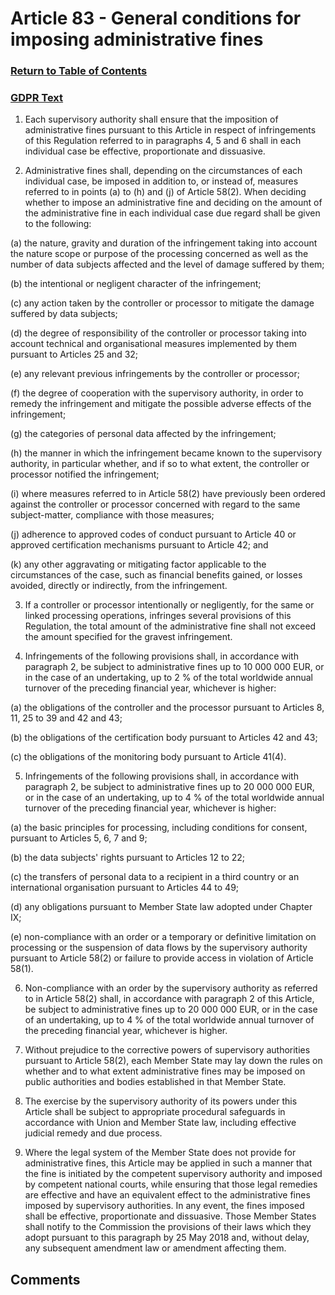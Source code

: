 # Article 83 - General conditions for imposing administrative fines

### [Return to Table of Contents](https://github.com/mitmedialab/Consent-HackDay/blob/master/Legal/GDPR%20Markdown/1.%20Table%20of%20Contents.md)

### [GDPR Text](https://eur-lex.europa.eu/legal-content/EN/TXT/HTML/?uri=CELEX:32016R0679&from=EN#d1e6226-1-1)


1.   Each supervisory authority shall ensure that the imposition of administrative fines pursuant to this Article in respect of infringements of this Regulation referred to in paragraphs 4, 5 and 6 shall in each individual case be effective, proportionate and dissuasive.

2.   Administrative fines shall, depending on the circumstances of each individual case, be imposed in addition to, or instead of, measures referred to in points (a) to (h) and (j) of Article 58(2). When deciding whether to impose an administrative fine and deciding on the amount of the administrative fine in each individual case due regard shall be given to the following:

(a)
the nature, gravity and duration of the infringement taking into account the nature scope or purpose of the processing concerned as well as the number of data subjects affected and the level of damage suffered by them;

(b)
the intentional or negligent character of the infringement;

(c)
any action taken by the controller or processor to mitigate the damage suffered by data subjects;

(d)
the degree of responsibility of the controller or processor taking into account technical and organisational measures implemented by them pursuant to Articles 25 and 32;

(e)
any relevant previous infringements by the controller or processor;

(f)
the degree of cooperation with the supervisory authority, in order to remedy the infringement and mitigate the possible adverse effects of the infringement;

(g)
the categories of personal data affected by the infringement;

(h)
the manner in which the infringement became known to the supervisory authority, in particular whether, and if so to what extent, the controller or processor notified the infringement;

(i)
where measures referred to in Article 58(2) have previously been ordered against the controller or processor concerned with regard to the same subject-matter, compliance with those measures;

(j)
adherence to approved codes of conduct pursuant to Article 40 or approved certification mechanisms pursuant to Article 42; and

(k)
any other aggravating or mitigating factor applicable to the circumstances of the case, such as financial benefits gained, or losses avoided, directly or indirectly, from the infringement.

3.   If a controller or processor intentionally or negligently, for the same or linked processing operations, infringes several provisions of this Regulation, the total amount of the administrative fine shall not exceed the amount specified for the gravest infringement.

4.   Infringements of the following provisions shall, in accordance with paragraph 2, be subject to administrative fines up to 10 000 000 EUR, or in the case of an undertaking, up to 2 % of the total worldwide annual turnover of the preceding financial year, whichever is higher:

(a)
the obligations of the controller and the processor pursuant to Articles 8, 11, 25 to 39 and 42 and 43;

(b)
the obligations of the certification body pursuant to Articles 42 and 43;

(c)
the obligations of the monitoring body pursuant to Article 41(4).

5.   Infringements of the following provisions shall, in accordance with paragraph 2, be subject to administrative fines up to 20 000 000 EUR, or in the case of an undertaking, up to 4 % of the total worldwide annual turnover of the preceding financial year, whichever is higher:

(a)
the basic principles for processing, including conditions for consent, pursuant to Articles 5, 6, 7 and 9;

(b)
the data subjects' rights pursuant to Articles 12 to 22;

(c)
the transfers of personal data to a recipient in a third country or an international organisation pursuant to Articles 44 to 49;

(d)
any obligations pursuant to Member State law adopted under Chapter IX;

(e)
non-compliance with an order or a temporary or definitive limitation on processing or the suspension of data flows by the supervisory authority pursuant to Article 58(2) or failure to provide access in violation of Article 58(1).

6.   Non-compliance with an order by the supervisory authority as referred to in Article 58(2) shall, in accordance with paragraph 2 of this Article, be subject to administrative fines up to 20 000 000 EUR, or in the case of an undertaking, up to 4 % of the total worldwide annual turnover of the preceding financial year, whichever is higher.

7.   Without prejudice to the corrective powers of supervisory authorities pursuant to Article 58(2), each Member State may lay down the rules on whether and to what extent administrative fines may be imposed on public authorities and bodies established in that Member State.

8.   The exercise by the supervisory authority of its powers under this Article shall be subject to appropriate procedural safeguards in accordance with Union and Member State law, including effective judicial remedy and due process.

9.   Where the legal system of the Member State does not provide for administrative fines, this Article may be applied in such a manner that the fine is initiated by the competent supervisory authority and imposed by competent national courts, while ensuring that those legal remedies are effective and have an equivalent effect to the administrative fines imposed by supervisory authorities. In any event, the fines imposed shall be effective, proportionate and dissuasive. Those Member States shall notify to the Commission the provisions of their laws which they adopt pursuant to this paragraph by 25 May 2018 and, without delay, any subsequent amendment law or amendment affecting them.


## Comments

